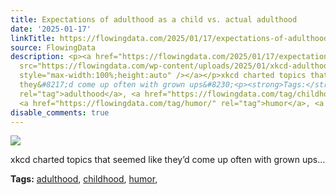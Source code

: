 ```yaml
---
title: Expectations of adulthood as a child vs. actual adulthood
date: '2025-01-17'
linkTitle: https://flowingdata.com/2025/01/17/expectations-of-adulthood-as-a-child-vs-actual-adulthood/
source: FlowingData
description: <p><a href="https://flowingdata.com/2025/01/17/expectations-of-adulthood-as-a-child-vs-actual-adulthood/"><img
  src="https://flowingdata.com/wp-content/uploads/2025/01/xkcd-adulthood-expectations-750x660.png"
  style="max-width:100%;height:auto" /></a></p>xkcd charted topics that seemed like
  they&#8217;d come up often with grown ups&#8230;<p><strong>Tags:</strong> <a href="https://flowingdata.com/tag/adulthood/"
  rel="tag">adulthood</a>, <a href="https://flowingdata.com/tag/childhood/" rel="tag">childhood</a>,
  <a href="https://flowingdata.com/tag/humor/" rel="tag">humor</a>, <a ...
disable_comments: true
---
```

<p><a href="https://flowingdata.com/2025/01/17/expectations-of-adulthood-as-a-child-vs-actual-adulthood/"><img src="https://flowingdata.com/wp-content/uploads/2025/01/xkcd-adulthood-expectations-750x660.png" style="max-width:100%;height:auto" /></a></p>xkcd charted topics that seemed like they&#8217;d come up often with grown ups&#8230;<p><strong>Tags:</strong> <a href="https://flowingdata.com/tag/adulthood/" rel="tag">adulthood</a>, <a href="https://flowingdata.com/tag/childhood/" rel="tag">childhood</a>, <a href="https://flowingdata.com/tag/humor/" rel="tag">humor</a>, <a ...